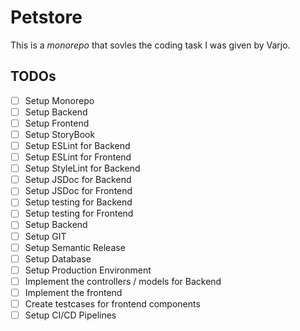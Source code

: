 # Petstore

This is a _monorepo_ that sovles the coding task I was given by Varjo.

## TODOs 

- [ ] Setup Monorepo
- [ ] Setup Backend
- [ ] Setup Frontend
- [ ] Setup StoryBook
- [ ] Setup ESLint for Backend
- [ ] Setup ESLint for Frontend
- [ ] Setup StyleLint for Backend
- [ ] Setup JSDoc for Backend
- [ ] Setup JSDoc for Frontend
- [ ] Setup testing for Backend
- [ ] Setup testing for Frontend
- [ ] Setup Backend
- [ ] Setup GIT
- [ ] Setup Semantic Release
- [ ] Setup Database
- [ ] Setup Production Environment
- [ ] Implement the controllers / models for Backend
- [ ] Implement the frontend
- [ ] Create testcases for frontend components
- [ ] Setup CI/CD Pipelines

